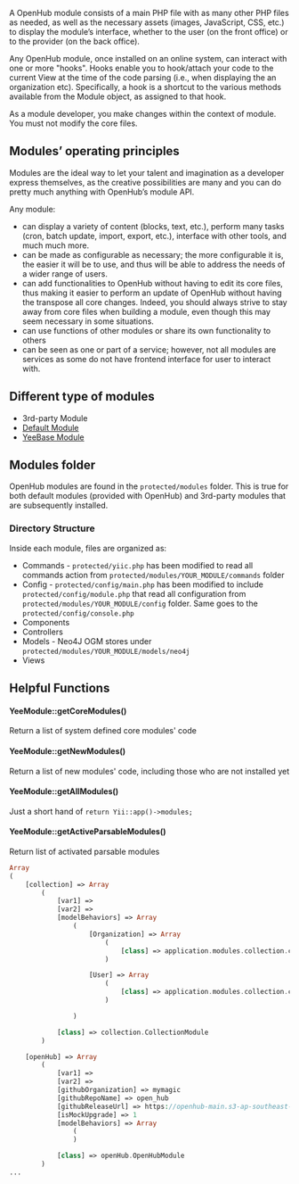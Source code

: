 A OpenHub module consists of a main PHP file with as many other PHP files as needed, as well as the necessary assets (images, JavaScript, CSS, etc.) to display the module’s interface, whether to the user (on the front office) or to the provider (on the back office).

Any OpenHub module, once installed on an online system, can interact with one or more "hooks". Hooks enable you to hook/attach your code to the current View at the time of the code parsing (i.e., when displaying the an organization etc). Specifically, a hook is a shortcut to the various methods available from the Module object, as assigned to that hook.

As a module developer, you make changes within the context of module. You must not modify the core files. 

## Modules’ operating principles
Modules are the ideal way to let your talent and imagination as a developer express themselves, as the creative possibilities are many and you can do pretty much anything with OpenHub’s module API.

Any module:
  * can display a variety of content (blocks, text, etc.), perform many tasks (cron, batch update, import, export, etc.), interface with other tools, and much much more.
  * can be made as configurable as necessary; the more configurable it is, the easier it will be to use, and thus will be able to address the needs of a wider range of users.
  * can add functionalities to OpenHub without having to edit its core files, thus making it easier to perform an update of OpenHub without having the transpose all core changes. Indeed, you should always strive to stay away from core files when building a module, even though this may seem necessary in some situations.
  * can use functions of other modules or share its own functionality to others
  * can be seen as one or part of a service; however, not all modules are services as some do not have frontend interface for user to interact with.

## Different type of modules
* 3rd-party Module
* [Default Module](Default-Modules)
* [YeeBase Module](YeeBase-Modules)

## Modules folder
OpenHub modules are found in the `protected/modules` folder. This is true for both default modules (provided with OpenHub) and 3rd-party modules that are subsequently installed.

### Directory Structure
Inside each module, files are organized as:

  * Commands - `protected/yiic.php` has been modified to read all commands action from `protected/modules/YOUR_MODULE/commands` folder
  * Config - `protected/config/main.php` has been modified to include `protected/config/module.php` that read all configuration from `protected/modules/YOUR_MODULE/config` folder. Same goes to the  `protected/config/console.php`
  * Components
  * Controllers
  * Models - Neo4J OGM stores under `protected/modules/YOUR_MODULE/models/neo4j`
  * Views

## Helpful Functions
#### YeeModule::getCoreModules()
Return a list of system defined core modules' code

#### YeeModule::getNewModules()
Return a list of new modules' code, including those who are not installed yet

#### YeeModule::getAllModules()
Just a short hand of `return Yii::app()->modules;`

#### YeeModule::getActiveParsableModules()
Return list of activated parsable modules
```php
Array
(
    [collection] => Array
        (
            [var1] => 
            [var2] => 
            [modelBehaviors] => Array
                (
                    [Organization] => Array
                        (
                            [class] => application.modules.collection.components.CollectionOrganizationBehavior
                        )

                    [User] => Array
                        (
                            [class] => application.modules.collection.components.CollectionUserBehavior
                        )

                )

            [class] => collection.CollectionModule
        )

    [openHub] => Array
        (
            [var1] => 
            [var2] => 
            [githubOrganization] => mymagic
            [githubRepoName] => open_hub
            [githubReleaseUrl] => https://openhub-main.s3-ap-southeast-1.amazonaws.com/github
            [isMockUpgrade] => 1
            [modelBehaviors] => Array
                (
                )

            [class] => openHub.OpenHubModule
        )
...
```
